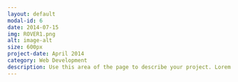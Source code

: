 ```yaml
---
layout: default
modal-id: 6
date: 2014-07-15
img: ROVER1.png
alt: image-alt
size: 600px
project-date: April 2014
category: Web Development
description: Use this area of the page to describe your project. Lorem ipsum dolor sit amet, consectetur adipisicing elit. Mollitia neque assumenda ipsam nihil, molestias magnam, recusandae quos quis inventore quisquam velit asperiores, vitae? Reprehenderit soluta, eos quod consequuntur itaque. Nam.
---
```

